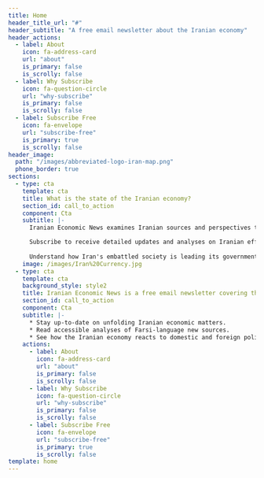 ```yaml
---
title: Home
header_title_url: "#"
header_subtitle: "A free email newsletter about the Iranian economy"
header_actions:
  - label: About
    icon: fa-address-card
    url: "about"
    is_primary: false
    is_scrolly: false
  - label: Why Subscribe
    icon: fa-question-circle
    url: "why-subscribe"
    is_primary: false
    is_scrolly: false
  - label: Subscribe Free
    icon: fa-envelope
    url: "subscribe-free"
    is_primary: true
    is_scrolly: false
header_image:
  path: "/images/abbreviated-logo-iran-map.png"
  phone_border: true
sections:
  - type: cta
    template: cta
    title: What is the state of the Iranian economy? 
    section_id: call_to_action
    component: Cta
    subtitle: |-
      Iranian Economic News examines Iranian sources and perspectives to understand issues and identify opportunities.

      Subscribe to receive detailed updates and analyses on Iranian efforts to tackle international sanctions, political corruption, and mismanagement.
      
      Understand how Iran's embattled society is leading its government in efforts to develop what could become one of the world’s most efficient exporters of energy, technology, petrochemicals, pharmaceuticals, agricultural products, and more.
    image: /images/Iran%20Currency.jpg
  - type: cta
    template: cta
    background_style: style2
    title: Iranian Economic News is a free email newsletter covering the Iranian Economy
    section_id: call_to_action
    component: Cta
    subtitle: |-
      * Stay up-to-date on unfolding Iranian economic matters.
      * Read accessible analyses of Farsi-language new sources.
      * See how the Iranian economy reacts to domestic and foreign policy.
    actions:
      - label: About
        icon: fa-address-card
        url: "about"
        is_primary: false
        is_scrolly: false
      - label: Why Subscribe
        icon: fa-question-circle
        url: "why-subscribe"
        is_primary: false
        is_scrolly: false
      - label: Subscribe Free
        icon: fa-envelope
        url: "subscribe-free"
        is_primary: true
        is_scrolly: false
template: home
---
```

